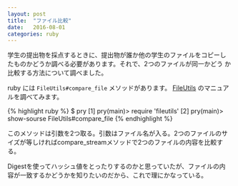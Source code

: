 ```yaml
---
layout: post
title:  "ファイル比較"
date:   2016-08-01
categories: ruby 
---
```


学生の提出物を採点するときに、提出物が誰か他の学生のファイルをコピーし
たものかどうか調べる必要があります。それで、2つのファイルが同一かどう
か比較する方法について調べました。

ruby には `FileUtils#compare_file` メソッドがあります。
 [FileUtils][ruby-docs] のマニュアルを調べてみます。

{% highlight ruby %}
$ pry
[1] pry(main)> require 'fileutils'
[2] pry(main)> show-sourse FileUtils#compare_file
{% endhighlight %}

このメソッドは引数を2つ取る。引数はファイル名が入る。2つのファイルのサイズが等しければcompare_streamメソッドで2つのファイルの内容を比較する。

Digestを使ってハッシュ値をとったりするのかと思っていたが、ファイルの内
容が一致するかどうかを知りたいのだから、これで理にかなっている。

[ruby-docs]: http://docs.ruby-lang.org/ja/2.1.0/class/FileUtils.html#M_CMP 
